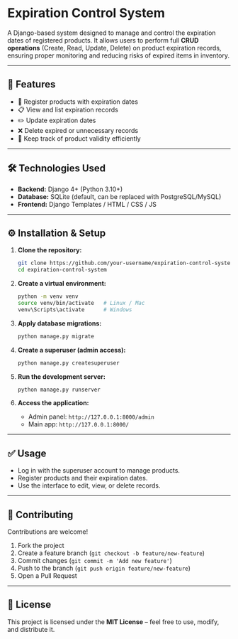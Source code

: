 # Expiration Control System

A Django-based system designed to manage and control the expiration dates of registered products.
It allows users to perform full **CRUD operations** (Create, Read, Update, Delete) on product expiration records, ensuring proper monitoring and reducing risks of expired items in inventory.

---

## 🚀 Features

* 📌 Register products with expiration dates
* 📋 View and list expiration records
* ✏️ Update expiration dates
* ❌ Delete expired or unnecessary records
* 🔔 Keep track of product validity efficiently

---

## 🛠️ Technologies Used

* **Backend:** Django 4+ (Python 3.10+)
* **Database:** SQLite (default, can be replaced with PostgreSQL/MySQL)
* **Frontend:** Django Templates / HTML / CSS / JS

---

## ⚙️ Installation & Setup

1. **Clone the repository:**

   ```bash
   git clone https://github.com/your-username/expiration-control-system.git
   cd expiration-control-system
   ```

2. **Create a virtual environment:**

   ```bash
   python -m venv venv
   source venv/bin/activate   # Linux / Mac
   venv\Scripts\activate      # Windows

4. **Apply database migrations:**

   ```bash
   python manage.py migrate
   ```

5. **Create a superuser (admin access):**

   ```bash
   python manage.py createsuperuser
   ```

6. **Run the development server:**

   ```bash
   python manage.py runserver
   ```

7. **Access the application:**

   * Admin panel: `http://127.0.0.1:8000/admin`
   * Main app: `http://127.0.0.1:8000/`

---

## ✅ Usage

* Log in with the superuser account to manage products.
* Register products and their expiration dates.
* Use the interface to edit, view, or delete records.

---

## 🤝 Contributing

Contributions are welcome!

1. Fork the project
2. Create a feature branch (`git checkout -b feature/new-feature`)
3. Commit changes (`git commit -m 'Add new feature'`)
4. Push to the branch (`git push origin feature/new-feature`)
5. Open a Pull Request

---

## 📜 License

This project is licensed under the **MIT License** – feel free to use, modify, and distribute it.

